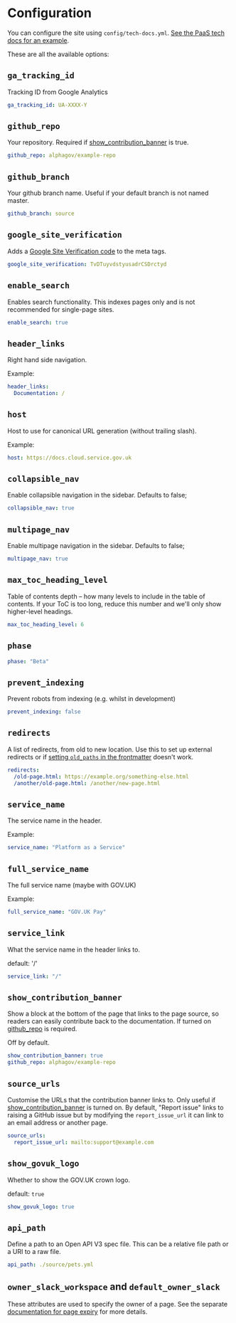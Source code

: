 # Configuration

You can configure the site using `config/tech-docs.yml`. [See the PaaS tech docs for an example](https://github.com/alphagov/paas-tech-docs/blob/master/config/tech-docs.yml).

These are all the available options:

## `ga_tracking_id`

Tracking ID from Google Analytics

```yaml
ga_tracking_id: UA-XXXX-Y
```

## `github_repo`

Your repository. Required if [show_contribution_banner](#show-contribution-banner) is true.

```yaml
github_repo: alphagov/example-repo
```

## `github_branch`

Your github branch name. Useful if your default branch is not named master.

```yaml
github_branch: source
```

## `google_site_verification`

Adds a [Google Site Verification code](https://support.google.com/webmasters/answer/35179?hl=en) to the meta tags.

```yaml
google_site_verification: TvDTuyvdstyusadrCSDrctyd
```

## `enable_search`

Enables search functionality. This indexes pages only and is not recommended for single-page sites.

```yaml
enable_search: true
```

## `header_links`

Right hand side navigation.

Example:

```yaml
header_links:
  Documentation: /
```

## `host`

Host to use for canonical URL generation (without trailing slash).

Example:

```yaml
host: https://docs.cloud.service.gov.uk
```

## `collapsible_nav`

Enable collapsible navigation in the sidebar. Defaults to false;

```yaml
collapsible_nav: true
```

## `multipage_nav`

Enable multipage navigation in the sidebar. Defaults to false;

```yaml
multipage_nav: true
```

## `max_toc_heading_level`

Table of contents depth – how many levels to include in the table of contents. If your ToC is too long, reduce this number and we'll only show higher-level headings.

```yaml
max_toc_heading_level: 6
```

## `phase`

```yaml
phase: "Beta"
```

## `prevent_indexing`

Prevent robots from indexing (e.g. whilst in development)

```yaml
prevent_indexing: false
```

## `redirects`

A list of redirects, from old to new location. Use this to set up external
redirects or if [setting `old_paths` in the frontmatter](docs/frontmatter.md#old_paths) doesn't work.

```yaml
redirects:
  /old-page.html: https://example.org/something-else.html
  /another/old-page.html: /another/new-page.html
```

## `service_name`

The service name in the header.

Example:

```yaml
service_name: "Platform as a Service"
```

## `full_service_name`

The full service name (maybe with GOV.UK)

Example:

```yaml
full_service_name: "GOV.UK Pay"
```

## `service_link`

What the service name in the header links to.

default: '/'

```yaml
service_link: "/"
```

## `show_contribution_banner`

Show a block at the bottom of the page that links to the page source, so readers
can easily contribute back to the documentation. If turned on [github_repo](#github-repo) is
required.

Off by default.

```yaml
show_contribution_banner: true
github_repo: alphagov/example-repo
```

## `source_urls`

Customise the URLs that the contribution banner links to. Only useful if
[show_contribution_banner](#show_contribution_banner) is turned on. By default, "Report issue" links
to raising a GitHub issue but by modifying the `report_issue_url` it can link to an email address
or another page.

```yaml
source_urls:
  report_issue_url: mailto:support@example.com
```

## `show_govuk_logo`

Whether to show the GOV.UK crown logo.

default: `true`

```yaml
show_govuk_logo: true
```

## `api_path`

Define a path to an Open API V3 spec file. This can be a relative file path or a URI to a raw file.

```yaml
api_path: ./source/pets.yml
```

## `owner_slack_workspace` and `default_owner_slack`

These attributes are used to specify the owner of a page.  See the separate
[documentation for page expiry][expiry] for more details.

[expiry]: https://alphagov.github.io/tech-docs-manual/#page-expiry-and-review-notices
